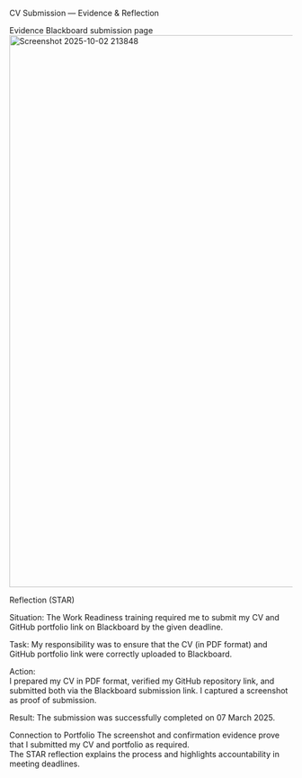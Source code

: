 CV Submission — Evidence & Reflection

Evidence
Blackboard submission page
<img width="1919" height="981" alt="Screenshot 2025-10-02 213848" src="https://github.com/user-attachments/assets/5f770499-316b-4f70-a85a-a8f15f0a8142" />

Reflection (STAR)

Situation:
The Work Readiness training required me to submit my CV and GitHub portfolio link on Blackboard by the given deadline.  

Task: 
My responsibility was to ensure that the CV (in PDF format) and GitHub portfolio link were correctly uploaded to Blackboard.  

Action:  
I prepared my CV in PDF format, verified my GitHub repository link, and submitted both via the Blackboard submission link. I captured a screenshot as proof of submission.  

Result: 
The submission was successfully completed on 07 March 2025.

Connection to Portfolio
The screenshot and confirmation evidence prove that I submitted my CV and portfolio as required.  
The STAR reflection explains the process and highlights accountability in meeting deadlines.  
